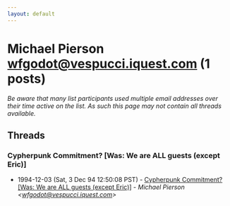 ```yaml
---
layout: default
---
```


# Michael Pierson <wfgodot@vespucci.iquest.com> (1 posts)

_Be aware that many list participants used multiple email addresses over their time active on the list. As such this page may not contain all threads available._

## Threads

### Cypherpunk Commitment? [Was: We are ALL guests (except Eric)]
+ 1994-12-03 (Sat, 3 Dec 94 12:50:08 PST) - [Cypherpunk Commitment? [Was: We are ALL guests (except Eric)]](/archive/1994/12/5d287b915d11b10af873df0a4f9cbe544a321b1260b514681907af37a01b6709) - _Michael Pierson \<wfgodot@vespucci.iquest.com\>_

